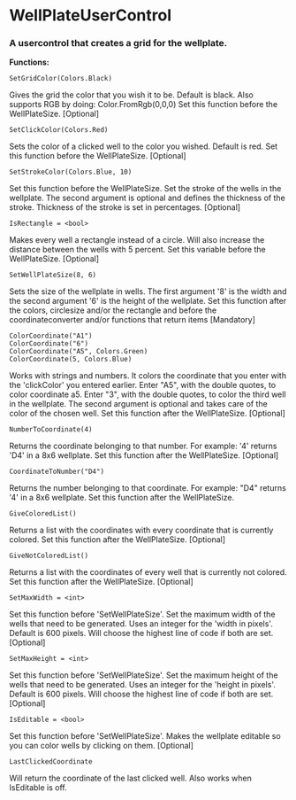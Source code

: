 # WellPlateUserControl

<h3>A usercontrol that creates a grid for the wellplate.</h3>

<b>Functions:</b>
```
SetGridColor(Colors.Black) 
```
Gives the grid the color that you wish it to be. Default is black.
Also supports RGB by doing: Color.FromRgb(0,0,0)
Set this function before the WellPlateSize.
[Optional]
```
SetClickColor(Colors.Red)
```
Sets the color of a clicked well to the color you wished. Default is red. 
Set this function before the WellPlateSize.
[Optional]
```
SetStrokeColor(Colors.Blue, 10)
```
Set this function before the WellPlateSize.
Set the stroke of the wells in the wellplate.
The second argument is optional and defines the thickness of the stroke.
Thickness of the stroke is set in percentages.
[Optional]
```
IsRectangle = <bool>
```
Makes every well a rectangle instead of a circle. Will also increase the distance between the wells with 5 percent.
Set this variable before the WellPlateSize.
[Optional]
```
SetWellPlateSize(8, 6)
```
Sets the size of the wellplate in wells. The first argument '8' is the width and the second argument '6' is the height of the wellplate. 
Set this function after the colors, circlesize and/or the rectangle and before the coordinateconverter and/or functions that return items
[Mandatory]
```
ColorCoordinate("A1")
ColorCoordinate("6")
ColorCoordinate("A5", Colors.Green)
ColorCoordinate(5, Colors.Blue)
```
Works with strings and numbers. It colors the coordinate that you enter with the 'clickColor' you entered earlier. 
Enter "A5", with the double quotes, to color coordinate a5. Enter "3", with the double quotes, to color the third well in the wellplate.
The second argument is optional and takes care of the color of the chosen well.
Set this function after the WellPlateSize.
[Optional]
```
NumberToCoordinate(4)
```
Returns the coordinate belonging to that number. For example: '4' returns 'D4' in a 8x6 wellplate.
Set this function after the WellPlateSize.
[Optional]
```
CoordinateToNumber("D4")
```
Returns the number belonging to that coordinate. 
For example: "D4" returns '4' in a 8x6 wellplate.
Set this function after the WellPlateSize.
```
GiveColoredList()
```
Returns a list with the coordinates with every coordinate that is currently colored.
Set this function after the WellPlateSize.
[Optional]
```
GiveNotColoredList()
```
Returns a list with the coordinates of every well that is currently not colored.
Set this function after the WellPlateSize.
[Optional]
```
SetMaxWidth = <int>
```
Set this function before 'SetWellPlateSize'.
Set the maximum width of the wells that need to be generated. 
Uses an integer for the 'width in pixels'.
Default is 600 pixels.
Will choose the highest line of code if both are set.
[Optional]
```
SetMaxHeight = <int>
```
Set this function before 'SetWellPlateSize'.
Set the maximum height of the wells that need to be generated. 
Uses an integer for the 'height in pixels'.
Default is 600 pixels.
Will choose the highest line of code if both are set.
[Optional]
```
IsEditable = <bool>
```
Set this function before 'SetWellPlateSize'.
Makes the wellplate editable so you can color wells by clicking on them.
[Optional]
```
LastClickedCoordinate
```
Will return the coordinate of the last clicked well. Also works when IsEditable is off.

